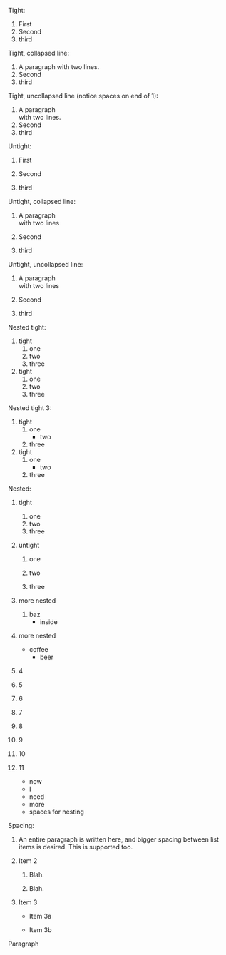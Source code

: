 Tight:

1.  First
2.  Second
3.  third

Tight, collapsed line:

1.  A paragraph with two lines.
2.  Second
3.  third

Tight, uncollapsed line (notice spaces on end of 1):

1.  A paragraph  
    with two lines.
2.  Second
3.  third

Untight:

1.  First

2.  Second

3.  third

Untight, collapsed line:

1.  A paragraph  
    with two lines

2.  Second

3.  third

Untight, uncollapsed line:

1.  A paragraph  
    with two lines

2.  Second

3.  third

Nested tight:

1.  tight
    1.  one
    2.  two
    3.  three
2.  tight
    1.  one
    2.  two
    3.  three

Nested tight 3:

1.  tight
    1.  one
        -   two
    2.  three
2.  tight
    1.  one
        -   two
    2.  three

Nested:

1.  tight
    1.  one
    2.  two
    3.  three
2.  untight

    1.  one

    2.  two

    3.  three

3.  more nested
    1.  baz
        -   inside
4.  more nested
    -   coffee
        -   beer
5.  4
6.  5
7.  6
8.  7
9.  8
10. 9
11. 10
12. 11
    -   now
    -   I
    -   need
    -   more
    -   spaces for nesting

Spacing:

1.  An entire paragraph is written here, and bigger spacing between list items is desired. This is supported too.

2.  Item 2

    1.  Blah.

    2.  Blah.

3.  Item 3

    -   Item 3a

    -   Item 3b

Paragraph
